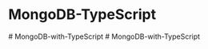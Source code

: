 # MongoDB-TypeScript
#   M o n g o D B - w i t h - T y p e S c r i p t  
 #   M o n g o D B - w i t h - T y p e S c r i p t  
 